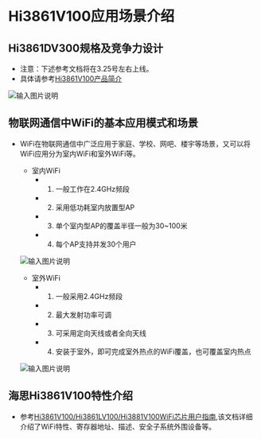 # Hi3861V100应用场景介绍<a name="ZH-CN_TOPIC_0000001130176841"></a>

##  Hi3861DV300规格及竞争力设计
-    注意：下述参考文档将在3.25号左右上线。
-    具体请参考[Hi3861V100产品简介](Hi3861V100产品简介.pdf)

![输入图片说明](https://gitee.com/asd1122/tupian/raw/master/%E5%9B%BE%E7%89%87/253.jpg)

## 物联网通信中WiFi的基本应用模式和场景

-    WiFi在物联网通信中广泛应用于家庭、学校、网吧、楼宇等场景，又可以将WiFi应用分为室内WiFi和室外WiFi等。
     -    室内WiFi
          -    1. 一般工作在2.4GHz频段
          -    2. 采用低功耗室内放置型AP
          -    3. 单个室内型AP的覆盖半径一般为30~100米
          -    4. 每个AP支持并发30个用户

     ![输入图片说明](https://gitee.com/asd1122/tupian/raw/master/%E5%9B%BE%E7%89%87/254.jpg)

     -    室外WiFi
          -    1. 一般采用2.4GHz频段
          -    2. 最大发射功率可调
          -    3. 可采用定向天线或者全向天线
          -    4. 安装于室外，即可完成室外热点的WiFi覆盖，也可覆盖室内热点

     ![输入图片说明](https://gitee.com/asd1122/tupian/raw/master/%E5%9B%BE%E7%89%87/255.jpg)

## 海思Hi3861V100特性介绍
-    参考[Hi3861V100/Hi3861LV100/Hi3881V100WiFi芯片用户指南](Hi3861V100/Hi3861LV100/Hi3881V100WiFi芯片用户指南.pdf),该文档详细介绍了WiFi特性、寄存器地址、描述、安全子系统外围设备等。
